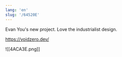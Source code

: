```yaml
---
lang: 'en'
slug: '/64520E'
---
```


Evan You's new project. Love the industrialist design.

https://voidzero.dev/

![[4ACA3E.png]]
